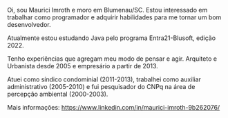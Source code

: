 Oi, sou Maurici Imroth e moro em Blumenau/SC.
Estou interessado em trabalhar como programador e adquirir habilidades para me tornar um bom desenvolvedor.

Atualmente estou estudando Java pelo programa Entra21-Blusoft, edição 2022.

Tenho experiências que agregam meu modo de pensar e agir.
Arquiteto e Urbanista desde 2005 e empresário a partir de 2013.

Atuei como síndico condominial (2011-2013), trabalhei como auxiliar administrativo (2005-2010) 
e fui pesquisador do CNPq na área de percepção ambiental (2000-2003).

Mais informações:
https://www.linkedin.com/in/maurici-imroth-9b262076/
